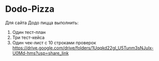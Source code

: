 # Dodo-Pizza
Для сайта Додо пицца выполнить:
1. Один тест-план
2. Три тест-кейса
3. Один чек-лист с 10 строками проверок
https://drive.google.com/drive/folders/1Uqqkd22gl_U5Tunm3sNJulx-U0Md-hms?usp=share_link

